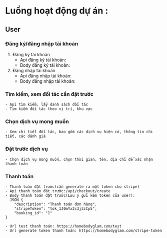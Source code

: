# Luồng hoạt động dự án :

## User

### Đăng ký/đăng nhập tài khoản

1. Đăng ký tài khoản
    - Api đăng ký tài khoản:
    - Body đăng ký tài khoản:
2. Đăng nhập tài khoản
    - Api đăng nhập tài khoản:
    - Body đăng nhập tài khoản:

### Tìm kiếm, xem đối tác cần đặt trước

    - Api tìm kiếm, lấy danh sách đối tác
    - Tìm kiếm đối tác theo vị trí, khu vực

### Chọn  dịch vụ mong muốn

    - Xem chi tiết đối tác, bao gồm các dịch vụ hiện có, thông tin chi tiết, các đánh giá

### Đặt trước dịch vụ

    - Chọn dịch vụ mong muốn, chọn thời gian, tên, địa chỉ để xác nhận thanh toán

### Thanh toán
    - Thanh toán đặt trước(cần generate ra một token cho stripe)
    - Api thanh toán đặt trước:/api/checkout/create
    - Body thanh toán đặt trước(Lưu ý gửi kèm token của user):
      JSON {
        "description": "Thanh toán đơn hàng",
        "stripeToken": "tok_1J0mYx2c3j3zCp5",
        "booking_id": "1"
    }
    
    - Url test thanh toán: https://homebodyglam.com/test
    - Url generate token thanh toán: https://homebodyglam.com/stripe-token
    
